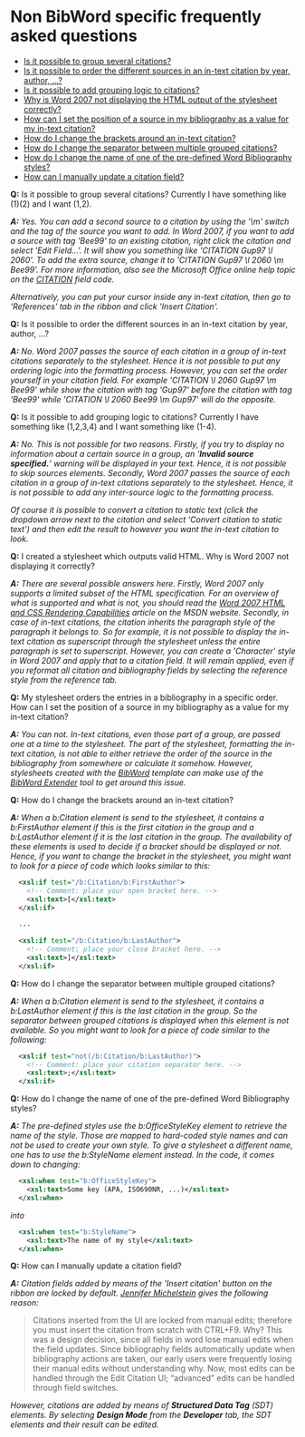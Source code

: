 # Non BibWord specific frequently asked questions

* [Is it possible to group several citations?](#Q1)
* [Is it possible to order the different sources in an in-text citation by year, author, ...?](#Q2)
* [Is it possible to add grouping logic to citations?](#Q3)
* [Why is Word 2007 not displaying the HTML output of the stylesheet correctly?](#Q4)
* [How can I set the position of a source in my bibliography as a value for my in-text citation?](#Q5)
* [How do I change the brackets around an in-text citation?](#Q6)
* [How do I change the separator between multiple grouped citations?](#Q7)
* [How do I change the name of one of the pre-defined Word Bibliography styles?](#Q8)
* [How can I manually update a citation field?](#Q9) 

<a name="Q1"></a>
**Q:** Is it possible to group several citations? Currently I have something like (1)(2) and I want (1,2).

_**A:** Yes. You can add a second source to a citation by using the '\m' switch and the tag of the source you want to add. In Word 2007, if you want to add a source with tag 'Bee99' to an existing citation, right click the citation and select 'Edit Field...'. It will show you something like 'CITATION Gup97 \l 2060'. To add the extra source, change it to 'CITATION Gup97 \l 2060 \m Bee99'. For more information, also see the Microsoft Office online help topic on the [CITATION](http://office.microsoft.com/en-us/word/HA102157071033.aspx) field code._

_Alternatively, you can put your cursor inside any in-text citation, then go to 'References' tab in the ribbon and click 'Insert Citation'._


<a name="Q2"></a>
**Q:** Is it possible to order the different sources in an in-text citation by year, author, ...?

_**A:** No. Word 2007 passes the source of each citation in a group of in-text citations separately to the stylesheet. Hence it is not possible to put any ordering logic into the formatting process. However, you can set the order yourself in your citation field. For example 'CITATION \l 2060 Gup97 \m Bee99' while show the citation with tag 'Gup97' before the citation with tag 'Bee99' while 'CITATION \l 2060 Bee99 \m Gup97' will do the opposite._


<a name="Q3"></a>
**Q:** Is it possible to add grouping logic to citations? Currently I have something like (1,2,3,4) and I want something like (1-4).

_**A:** No. This is not possible for two reasons. Firstly, if you try to display no information about a certain source in a group, an '**Invalid source specified.**' warning will be displayed in your text. Hence, it is not possible to skip sources elements. Secondly, Word 2007 passes the source of each citation in a group of in-text citations separately to the stylesheet. Hence, it is not possible to add any inter-source logic to the formatting process._

_Of course it is possible to convert a citation to static text (click the dropdown arrow next to the citation and select 'Convert citation to static text') and then edit the result to however you want the in-text citation to look._


<a name="Q4"></a>
**Q:** I created a stylesheet which outputs valid HTML. Why is Word 2007 not displaying it correctly?

_**A:** There are several possible answers here. Firstly, Word 2007 only supports a limited subset of the HTML specification. For an overview of what is supported and what is not, you should read the [Word 2007 HTML and CSS Rendering Capabilities](http://msdn.microsoft.com/en-us/library/aa338200.aspx) article on the MSDN website. Secondly, in case of in-text citations, the citation inherits the paragraph style of the paragraph it belongs to. So for example, it is not possible to display the in-text citation as superscript through the stylesheet unless the entire paragraph is set to superscript. However, you can create a 'Character' style in Word 2007 and apply that to a citation field. It will remain applied, even if you reformat all citation and bibliography fields by selecting the reference style from the reference tab._ 


<a name="Q5"></a>
**Q:** My stylesheet orders the entries in a bibliography in a specific order. How can I set the position of a source in my bibliography as a value for my in-text citation?

_**A:** You can not. In-text citations, even those part of a group, are passed one at a time to the stylesheet. The part of the stylesheet, formatting the in-text citation, is not able to either retrieve the order of the source in the bibliography from somewhere or calculate it somehow. However, stylesheets created with the [BibWord](BibWord) template can make use of the [BibWord Extender](BibWord-Extender) tool to get around this issue._



<a name="Q6"></a>
**Q:** How do I change the brackets around an in-text citation?

_**A:** When a b:Citation element is send to the stylesheet, it contains a b:FirstAuthor element if this is the first citation in the group and a b:LastAuthor element if it is the last citation in the group. The availability of these elements is used to decide if a bracket should be displayed or not. Hence, if you want to change the bracket in the stylesheet, you might want to look for a piece of code which looks similar to this:_

```xml
  <xsl:if test="/b:Citation/b:FirstAuthor">
    <!-- Comment: place your open bracket here. -->
    <xsl:text>[</xsl:text>
  </xsl:if>

  ...
  
  <xsl:if test="/b:Citation/b:LastAuthor">
    <!-- Comment: place your close bracket here. -->
    <xsl:text>]</xsl:text>
  </xsl:if>
```

<a name="Q7"></a>
**Q:** How do I change the separator between multiple grouped citations?

_**A:** When a b:Citation element is send to the stylesheet, it contains a b:LastAuthor element if this is the last citation in the group. So the separator between grouped citations is displayed when this element is not available. So you might want to look for a piece of code similar to the following:_
```xml
  <xsl:if test="not(/b:Citation/b:LastAuthor)">
    <!-- Comment: place your citation separator here. -->
    <xsl:text>;</xsl:text>
  </xsl:if>
```

<a name="Q8"></a>
**Q:** How do I change the name of one of the pre-defined Word Bibliography styles?

_**A:** The pre-defined styles use the b:OfficeStyleKey element to retrieve the name of the style. Those are mapped to hard-coded style names and can not be used to create your own style. To give a stylesheet a different name, one has to use the b:StyleName element instead. In the code, it comes down to changing:_
```xml
  <xsl:when test="b:OfficeStyleKey">
    <xsl:text>Some key (APA, ISO690NR, ...)</xsl:text>
  </xsl:when>
```
_into_
```xml
  <xsl:when test="b:StyleName">
    <xsl:text>The name of my style</xsl:text>
  </xsl:when>
```

<a name="Q9"></a>
**Q:** How can I manually update a citation field? 

_**A:** Citation fields added by means of the 'Insert citation' button on the ribbon are locked by default. [Jennifer Michelstein](http://blogs.msdn.com/joe_friend/archive/2006/07/13/664960.aspx) gives the following reason:_

> Citations inserted from the UI are locked from manual edits; therefore you must insert the citation from scratch with CTRL+F9. Why? This was a design decision, since all fields in word lose manual edits when the field updates. Since bibliography fields automatically update when bibliography actions are taken, our early users were frequently losing their manual edits without understanding why. Now, most edits can be handled through the Edit Citation UI; “advanced” edits can be handled through field switches.

_However, citations are added by means of **Structured Data Tag** (SDT) elements. By selecting **Design Mode** from the **Developer** tab, the SDT elements and their result can be edited._